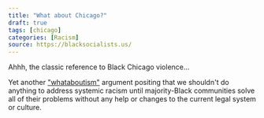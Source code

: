 ```yaml
---
title: "What about Chicago?"
draft: true
tags: [chicago]
categories: [Racism]
source: https://blacksocialists.us/
---
```


Ahhh, the classic reference to Black Chicago violence...  
  
Yet another ["whataboutism"](https://en.m.wikipedia.org/wiki/Whataboutism) argument positing that we shouldn't do anything to address systemic racism until majority-Black communities solve all of their problems without any help or changes to the current legal system or culture.

